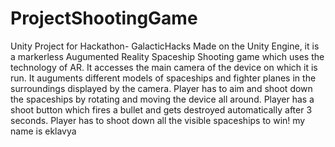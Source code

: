 # ProjectShootingGame
Unity Project for Hackathon- GalacticHacks
Made on the Unity Engine, it is a markerless Augumented Reality Spaceship Shooting game which uses the technology of AR.
It accesses the main camera of the device on which it is run.
It auguments different models of spaceships and fighter planes in the surroundings displayed by the camera.
Player has to aim and shoot down the spaceships by rotating and moving the device all around.
Player has a shoot button which fires a bullet and gets destroyed automatically after 3 seconds.
Player has to shoot down all the visible spaceships to win!
my name is eklavya

